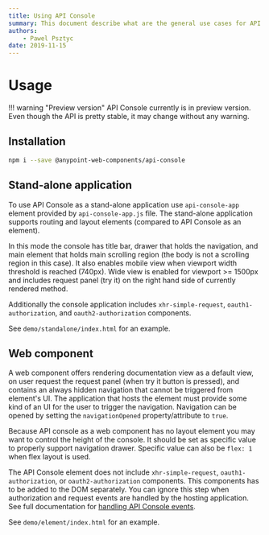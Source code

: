 ```yaml
---
title: Using API Console
summary: This document describe what are the general use cases for API Console.
authors:
    - Pawel Psztyc
date: 2019-11-15
---
```


# Usage

!!! warning "Preview version"
    API Console currently is in preview version. Even though the API is pretty stable,
    it may change without any warning.

## Installation

```bash
npm i --save @anypoint-web-components/api-console
```

## Stand-alone application

To use API Console as a stand-alone application use `api-console-app` element provided by `api-console-app.js` file.
The stand-alone application supports routing and layout elements (compared to API Console as an element).

In this mode the console has title bar, drawer that holds the navigation, and main element that holds main scrolling region (the body is not a scrolling region in this case).
It also enables mobile view when viewport width threshold is reached (740px). Wide view is enabled for viewport >= 1500px and includes request panel (try it) on the right hand side of currently rendered method.

Additionally the console application includes `xhr-simple-request`, `oauth1-authorization`, and `oauth2-authorization` components.

See `demo/standalone/index.html` for an example.

## Web component

A web component offers rendering documentation view as a default view, on user request the request panel (when try it button is pressed), and contains an always hidden navigation that cannot be triggered from element's UI. The application that hosts the element must provide some kind of an UI for the user to trigger the navigation. Navigation can be opened by setting the `navigationOpened` property/attribute to `true`.

Because API console as a web component has no layout element you may want to control the height of the console. It should be set as specific value to properly support navigation drawer. Specific value can also be `flex: 1` when flex layout is used.

The API Console element does not include `xhr-simple-request`, `oauth1-authorization`, or `oauth2-authorization` components. This components has to be added to the DOM separately. You can ignore this step when authorization and request events are handled by the hosting application.
See full documentation for [handling API Console events](advanced/handling-events-in-component.md).

See `demo/element/index.html` for an example.
